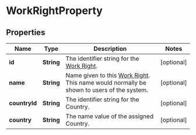 

# WorkRightProperty


## Properties

| Name | Type | Description | Notes |
|------------ | ------------- | ------------- | -------------|
|**id** | **String** | The identifier string for the [Work Right](https://developers.intellihr.io/docs/v1/). |  [optional] |
|**name** | **String** | Name given to this [Work Right](https://developers.intellihr.io/docs/v1/). This name would normally be shown to users of the system. |  [optional] |
|**countryId** | **String** | The identifier string for the Country. |  [optional] |
|**country** | **String** | The name value of the assigned Country. |  [optional] |



